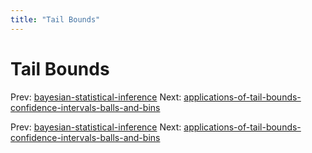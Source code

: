 ```yaml
---
title: "Tail Bounds"
---
```


# Tail Bounds

Prev: [bayesian-statistical-inference](bayesian-statistical-inference.md)
Next: [applications-of-tail-bounds-confidence-intervals-balls-and-bins](applications-of-tail-bounds-confidence-intervals-balls-and-bins.md)

Prev: [bayesian-statistical-inference](bayesian-statistical-inference.md)
Next: [applications-of-tail-bounds-confidence-intervals-balls-and-bins](applications-of-tail-bounds-confidence-intervals-balls-and-bins.md)
